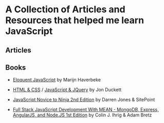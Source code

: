 # A Collection of Articles and Resources that helped me learn JavaScript

## Articles




## Books

- [Eloquent JavaScript](https://eloquentjavascript.net/) by Marijn Haverbeke

- [HTML & CSS](http://www.htmlandcssbook.com/) / [JavaScript & JQuery](http://javascriptbook.com/) by Jon Duckett

- [JavaScript Novice to Ninja 2nd Edition](https://www.sitepoint.com/premium/books/javascript-novice-to-ninja-2nd-edition) by Darren Jones & SitePoint

- [Full Stack JavaScript Development With MEAN - MongoDB, Express, AngularJS, and Node.JS 1st Edition](https://www.sitepoint.com/premium/books/full-stack-javascript-development-with-mean) by Colin J. Ihrig & Adam Bretz